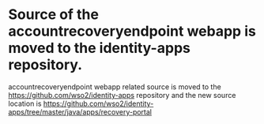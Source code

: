 # Source of the accountrecoveryendpoint webapp is moved to the identity-apps repository.

accountrecoveryendpoint webapp related source is moved to the https://github.com/wso2/identity-apps repository and
 the new source location is https://github.com/wso2/identity-apps/tree/master/java/apps/recovery-portal
 